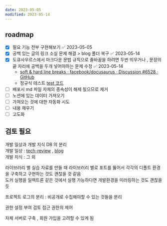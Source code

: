 ```yaml
---
date: 2023-05-05
modified: 2023-05-14
---
```


## roadmap

- [x] 필요 기능 전부 구현해보기 ✅ 2023-05-05
- [x] 공백 있는 글의 링크 소실 문제 해결 > blog 폴더 복구 ✅ 2023-05-14
- [x] 도큐사우르스에서 마크다운 문법 규칙으로 줄바꿈을 하려면 두번 띄우거나 , 문장의 끝 자리에 공백을 두개 넣어야하는 문제 수정 ✅ 2023-05-14
  - [soft & hard line breaks · facebook/docusaurus · Discussion #6528 · GitHub](https://github.com/facebook/docusaurus/discussions/6528)
  - 정규식 테스트 [test 코드](docusaurus/strict%20line/test%20코드)
- [ ] 배포시 md 파일 자체의 종속성이 해제 됬으므로 제거
- [ ] 노션에 있는 데이터 가져오기
- [ ] 가져오는 것에 대한 자동화 시도
- [ ] 내용 채우기
- [ ] 고도화

## 검토 필요

개발 일상과 개발 지식 DB 의 분리  
개발 일상 : [tech-review](../topic/tech-review/tech-review) , [blog](blog)  
개발 지식 : 그 외

라이브러리 별 실습 자료를 만들 때 라이브러리 별로 포트를 뚫어서 각각의 디폴트 환경을 구축하고 구현하는 것도 괜찮을 것 같음  
도커 실행을 일렉트론 같은 것에서 실행 가능하다면 개발환경을 미러링하는 것도 괜찮을 듯

프로젝트 로그의 분리 : 비공개로 수집해야할 수 있는 것들을 분리

권한 설정 부여 검토 접근 권한의 제어

자체 서버로 구축 , 회원 가입을 고려할 수 있게 됨
